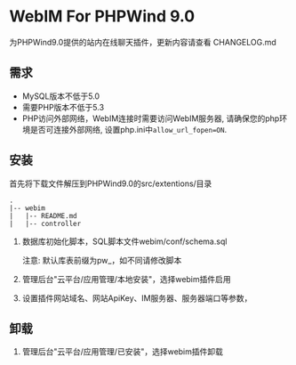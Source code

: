 WebIM For PHPWind 9.0
=====================

为PHPWind9.0提供的站内在线聊天插件，更新内容请查看 CHANGELOG.md


需求
-----------------------------

*	MySQL版本不低于5.0
*	需要PHP版本不低于5.3 
*	PHP访问外部网络，WebIM连接时需要访问WebIM服务器, 请确保您的php环境是否可连接外部网络, 设置php.ini中`allow_url_fopen=ON`.


安装
-----------------------------

首先将下载文件解压到PHPWind9.0的src/extentions/目录

	.
	|-- webim
	|   |-- README.md
	|   |-- controller


1.  数据库初始化脚本，SQL脚本文件webim/conf/schema.sql 

	注意: 默认库表前缀为pw_，如不同请修改脚本

2.  管理后台"云平台/应用管理/本地安装"，选择webim插件启用

3.  设置插件网站域名、网站ApiKey、IM服务器、服务器端口等参数，

卸载
-----------------------------

1. 管理后台"云平台/应用管理/已安装"，选择webim插件卸载

